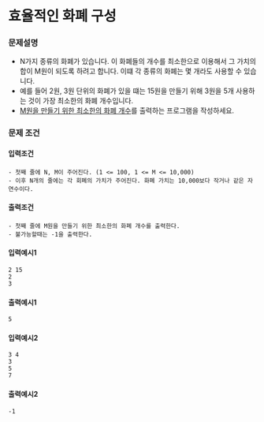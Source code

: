 # 효율적인 화폐 구성

### 문제설명

- N가지 종류의 화폐가 있습니다. 이 화폐들의 개수를 최소한으로 이용해서 그 가치의 합이 M원이 되도록 하려고 합니다. 이떄 각 종류의 화폐는 몇 개라도 사용할 수 있습니다.
- 예를 들어 2원, 3원 단위의 화폐가 있을 떄는 15원을 만들기 위해 3원을 5개 사용하는 것이 가장 최소한의 화폐 개수입니다.
- <u>M원을 만들기 위한 최소한의 화폐 개수</u>를 출력하는 프로그램을 작성하세요.

### 문제 조건

#### 입력조건

    - 첫째 줄에 N, M이 주어진다. (1 <= 100, 1 <= M <= 10,000)
    - 이후 N개의 줄에는 각 회폐의 가치가 주어진다. 화폐 가치는 10,000보다 작거나 같은 자연수이다.

#### 출력조건

    - 첫째 줄에 M원을 만들기 위한 최소한의 화폐 개수를 출력한다.
    - 불가능할때는 -1을 출력한다.

#### 입력예시1
    
    2 15
    2
    3

#### 출력예시1

    5

#### 입력예시2

    3 4
    3
    5
    7

#### 출력예시2

    -1